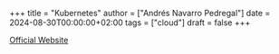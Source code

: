 +++
title = "Kubernetes"
author = ["Andrés Navarro Pedregal"]
date = 2024-08-30T00:00:00+02:00
tags = ["cloud"]
draft = false
+++

[Official Website](https://kubernetes.io/)
